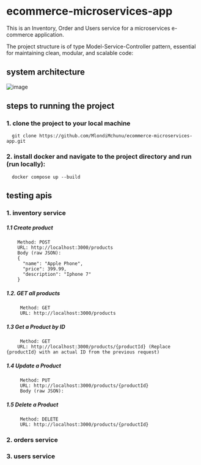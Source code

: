 # ecommerce-microservices-app
This is an Inventory, Order and Users service for a microservices e-commerce application.

The project structure is of type Model-Service-Controller pattern, essential for maintaining clean, modular, and scalable code:

## system architecture

![image](https://github.com/user-attachments/assets/de15049a-e290-4afe-aab8-0309ad184ad8)


## steps to running the project
  ### 1. clone the project to your local machine
      git clone https://github.com/MlondiMchunu/ecommerce-microservices-app.git
  ### 2. install docker and navigate to the project directory and run (run locally): 
      docker compose up --build 

## testing apis
  ### 1. inventory service
  ##### 1.1 Create product
        Method: POST
        URL: http://localhost:3000/products
        Body (raw JSON):
        {   
          "name": "Apple Phone",
          "price": 399.99,   
          "description": "Iphone 7"
        }
   ##### 1.2. GET all products
         Method: GET
         URL: http://localhost:3000/products
   ##### 1.3 Get a Product by ID
         Method: GET
        URL: http://localhost:3000/products/{productId} (Replace {productId} with an actual ID from the previous request)
   ##### 1.4 Update a Product
         Method: PUT
         URL: http://localhost:3000/products/{productId}
         Body (raw JSON):
   ##### 1.5 Delete a Product
         Method: DELETE
         URL: http://localhost:3000/products/{productId} 

  ### 2. orders service
  ### 3. users service
